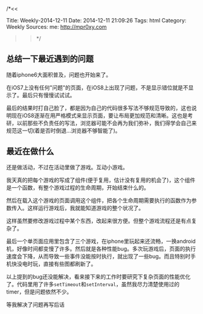 /*<<

 Title: Weekly-2014-12-11
 Date: 2014-12-11 21:09:26
 Tags: html
 Category: Weekly
 Sources:
   me: http://mpr0xy.com
>>*/


## 总结一下最近遇到的问题

随着iphone6大面积普及，问题也开始来了。

在iOS7上没有任何"问题"的页面，在iOS8上出现了问题，不是显示错位就是不显示了。最后只有慢慢试试试。

最后的结果时打自己脸了，都是因为自己的代码很多写法不够规范导致的，这也说明现在iOS8逐渐在用严格模式来显示页面，要让布局更加规范和清晰。这也是考研，以前那些不负责任的写法，浏览器可能不会再为我们弥补，我们得学会自己来规范这一切(着是否时倒退...浏览器不够智能了)。

## 最近在做什么
还是做活动，不过在活动里做了游戏。互动小游戏。

我天真的把每个游戏的写成了组件(便于复用，估计没有复用的机会了)，这个组件是一个函数，有整个游戏过程的生命周期，开始结束什么的。

然后在载入这个游戏的页面调用这个组件，把各个生命周期需要执行的函数作为参数传入。这样运行游戏后，我就能知道游戏的整个状况了。

这样虽然要修改游戏过程中某个东西，改起来很方便。但整个游戏流程还是有点复杂了。

最后一个单页面应用里包含了三个游戏，在iphone里玩起来还流畅，一换android机，好像时间都变慢了许多。然后就是各种性能bug。多次玩游戏后，页面的执行速度会下降，从而导致一些事件没能按时执行，就出现了一些bug。而且特别时手机快没电时玩，直接有些图都刷新了。

以上提到的bug还没能解决，看来接下来的工作时要研究下复杂页面的性能优化了。代码里用了许多```setTimeout```和```setInterval```，虽然我尽力清楚使用过的timer，但是问题依然不少。

等我解决了问题再写后话
